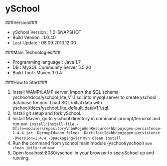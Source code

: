 ySchool
=======

###Version###

* ySchool Version : 1.0-SNAPSHOT
* Build Version   : 1.0.40
* Last Update     : 08.09.2013.12.00

###Main Technologies###

* Programming language    : Java 1.7
* DB                      : MySQL Community Server 5.5.20
* Build Tool              : Maven 3.0.4


###How to Start###

1. Install WAMP/LAMP server.
    Import the SQL schema yschool/docs/yschool_lite_V1.1.sql into mysql server to create yschool database for you.
   Load SQL initial data with yschool/docs/yschool_lite_default_dataV1.1.sql.
2. Install git setup and fork ySchool.
3. Install Maven, go to yschool directory in command-prompt/terminal and run 
   ```mvn install:install-file -Dfile=modules\repository\hbnPojoGenResource\hbnpojogen-persistence-1.4.4.jar -DgroupId=com.felees -DartifactId=hbnpojogen-persistence -Dversion=1.4.4 -Dpackaging=jar```
   ```mvn clean install```
4. Run the command from yschool main module (yschool/yschool)
   ```mvn clean jetty:run-war``` 
5. Open localhost:8080/yschool in your browser to see ySchool up and running.
